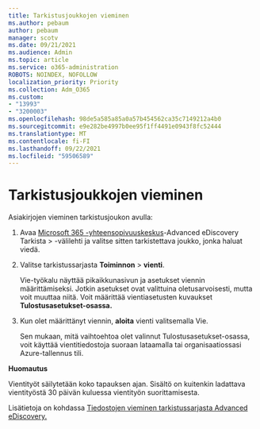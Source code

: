 ```yaml
---
title: Tarkistusjoukkojen vieminen
ms.author: pebaum
author: pebaum
manager: scotv
ms.date: 09/21/2021
ms.audience: Admin
ms.topic: article
ms.service: o365-administration
ROBOTS: NOINDEX, NOFOLLOW
localization_priority: Priority
ms.collection: Adm_O365
ms.custom:
- "13993"
- "3200003"
ms.openlocfilehash: 98de5a585a85a0a57b454562ca35c7149212a4b0
ms.sourcegitcommit: e9e282be4997b0ee95f1ff4491e0943f8fc52444
ms.translationtype: MT
ms.contentlocale: fi-FI
ms.lasthandoff: 09/22/2021
ms.locfileid: "59506589"
---
```

# <a name="export-review-sets"></a>Tarkistusjoukkojen vieminen

Asiakirjojen vieminen tarkistusjoukon avulla:

1. Avaa [Microsoft 365 -yhteensopivuuskeskus](https://compliance.microsoft.com/)-Advanced eDiscovery Tarkista > -välilehti ja valitse  sitten tarkistettava joukko, jonka haluat viedä.

1. Valitse tarkistussarjasta **Toiminnon**  >  **vienti**.

    Vie-työkalu näyttää pikaikkunasivun ja asetukset viennin määrittämiseksi. Jotkin asetukset ovat valittuina oletusarvoisesti, mutta voit muuttaa niitä. Voit määrittää vientiasetusten kuvaukset **Tulostusasetukset-osassa.**

1. Kun olet määrittänyt viennin, **aloita** vienti valitsemalla Vie. 

    Sen mukaan, mitä vaihtoehtoa  olet valinnut Tulostusasetukset-osassa, voit käyttää vientitiedostoja suoraan lataamalla tai organisaatiossasi Azure-tallennus tili.

**Huomautus**

Vientityöt säilytetään koko tapauksen ajan. Sisältö on kuitenkin ladattava vientityöstä 30 päivän kuluessa vientityön suorittamisesta.

Lisätietoja on kohdassa [Tiedostojen vieminen tarkistussarjasta Advanced eDiscovery.](https://docs.microsoft.com/microsoft-365/compliance/export-documents-from-review-set)
